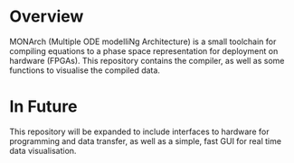 # Overview

MONArch (Multiple ODE modelliNg Architecture) is a small toolchain for compiling equations to a phase space representation for deployment on hardware (FPGAs). This repository contains the compiler, as well as some functions to visualise the compiled data.

# In Future

This repository will be expanded to include interfaces to hardware for programming and data transfer, as well as a simple, fast GUI for real time data visualisation.